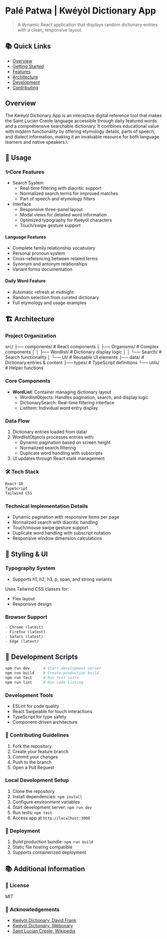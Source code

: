 # Palé Patwa | Kwéyòl Dictionary App

> A dynamic React application that displays random dictionary entries with a clean, responsive layout.

<!-- [Add a screenshot/demo gif here] -->
## 📚 Quick Links
- [Overview](#overview)
- [Getting Started](#-getting-started)
- [Features](#-features)
- [Architecture](#-architecture)
- [Development](#-development-scripts)
- [Contributing](#-contributing-guidelines)


## Overview
The Kwéyòl Dictionary App is an interactive digital reference tool that makes the Saint Lucian Creole language accessible through daily featured words and a comprehensive searchable dictionary. It combines educational value with modern functionality by offering etymology details, parts of speech, and dialect information, making it an invaluable resource for both language learners and native speakers.\

## 📖 Usage
### ✨Core Features
- Search System
  - Real-time filtering with diacritic support
  - Normalized search terms for improved matches
  - Part of speech and etymology filters
- Interface
  - Responsive three-panel layout
  - Modal views for detailed word information
  - Optimized typography for Kwéyòl characters
  - Touch/swipe gesture support

#### Language Features
- Complete family relationship vocabulary
- Personal pronoun system
- Cross-referencing between related terms
- Synonym and antonym relationships
- Variant forms documentation

#### Daily Word Feature
- Automatic refresh at midnight
- Random selection from curated dictionary
- Full etymology and usage examples

## 🏗️ Architecture

### Project Organization
src/
├── components/           # React components
│   ├── Organisms/        # Complex components
│   │   ├── Wordlist/     # Dictionary display logic
│   │   └── Search/       # Search functionality
│   └── UI/               # Reusable UI elements
├── data/                 # Dictionary entries & content
├── types/                # TypeScript definitions
└── utils/                # Helper functions

### Core Components
- **WordList**: Container managing dictionary layout
  - WordlistObjects: Handles pagination, search, and display logic
  - DictionarySearch: Real-time filtering interface
  - ListItem: Individual word entry display

### Data Flow
1. Dictionary entries loaded from data/
2. WordlistObjects processes entries with:
   - Dynamic pagination based on screen height
   - Normalized search filtering
   - Duplicate word handling with subscripts
3. UI updates through React state management


### 🛠️ Tech Stack
```markdown:README.md
React 18
TypeScript
Tailwind CSS
```

### Technical Implementation Details
- Dynamic pagination with responsive items per page
- Normalized search with diacritic handling
- Touch/mouse swipe gesture support
- Duplicate word handling with subscript notation
- Responsive window dimension calculations

## 💅 Styling & UI
### Typography System
- Supports h1, h2, h3, p, span, and strong variants

Uses Tailwind CSS classes for:
- Flex layout
- Responsive design

### Browser Support
```markdown:README.md
- Chrome (latest)
- Firefox (latest)
- Safari (latest)
- Edge (latest)
```

## 🚧 Development Scripts
```bash
npm run dev      # Start development server
npm run build    # Create production build
npm run test     # Run test suite
npm run lint     # Run code linting
```

### Development Tools
- ESLint for code quality
- React Swipeable for touch interactions
- TypeScript for type safety
- Component-driven architecture

### 🤝 Contributing Guidelines

1. Fork the repository
2. Create your feature branch
3. Commit your changes
4. Push to the branch
5. Open a Pull Request
<!-- - Code Style -->

### Local Development Setup
1. Clone the repository
2. Install dependencies: `npm install`
3. Configure environment variables
4. Start development server: `npm run dev`
5. Run tests: `npm test`
6. Access app at `http://localhost:3000`

### 🚀 Deployment
1. Build production bundle: `npm run build`
2. Static file hosting compatible
3. Supports containerized deployment


## 📚 Additional Information
### 📜 License
MIT
### 🙏 Acknowledgements

- [Kwéyòl Dictionary, David Frank](http://www.saintluciancreole.dbfrank.net/dictionary/KweyolDictionary.pdf)
- [Kwéyòl Dictionary, Webonary](https://www.webonary.org/kweyol/)
- [Saint Lucian Creole, Wikipedia](https://en.wikipedia.org/wiki/Saint_Lucian_Creole)
<!-- - Changelog
- FAQ -->
